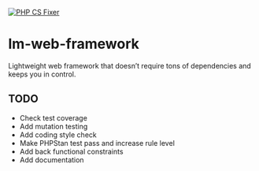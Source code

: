 [![PHP CS Fixer](https://github.com/matthewslouismarie/lm-web-framework/actions/workflows/php-cs-fixer.yml/badge.svg)](https://github.com/matthewslouismarie/lm-web-framework/actions/workflows/php-cs-fixer.yml)

# lm-web-framework

Lightweight web framework that doesn’t require tons of dependencies and keeps you in control.

## TODO

 - Check test coverage
 - Add mutation testing
 - Add coding style check
 - Make PHPStan test pass and increase rule level
 - Add back functional constraints
 - Add documentation